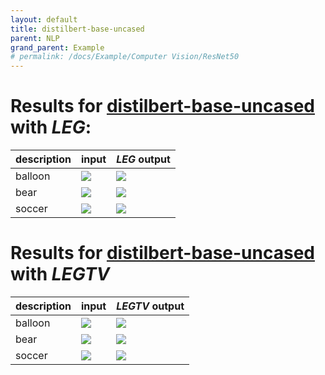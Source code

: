 ```yaml
---
layout: default
title: distilbert-base-uncased
parent: NLP
grand_parent: Example
# permalink: /docs/Example/Computer Vision/ResNet50
---
```


# [](#header-1)Results for [distilbert-base-uncased](https://huggingface.co/distilbert-base-uncased) with ***LEG***:

| description |                input               |                   ***LEG*** output                |
|:------------|:-----------------------------------|:--------------------------------------------------|
| balloon     | ![](../../../image/balloon224.jpg) | ![](../../../leg-out/resnet50/LEG_ResNetballoon.jpg)  |
| bear        | ![](../../../image/bear224.jpg)    | ![](../../../leg-out/resnet50/LEG_ResNetbear.jpg)     |
| soccer      | ![](../../../image/soccer224.jpg)  | ![](../../../leg-out/resnet50/LEG_ResNetsoccer.jpg)   |



# [](#header-2)Results for [distilbert-base-uncased](https://huggingface.co/distilbert-base-uncased) with ***LEGTV***

| description |                input               |                   ***LEGTV*** output                  |
|:------------|:-----------------------------------|:------------------------------------------------------|
| balloon     | ![](../../../image/balloon224.jpg) | ![](../../../legtv-out/resnet50/LEGTV_ResNetballoon.jpg)  |
| bear        | ![](../../../image/bear224.jpg)    | ![](../../../legtv-out/resnet50/LEGTV_ResNetbear.jpg)     |
| soccer      | ![](../../../image/soccer224.jpg)  | ![](../../../legtv-out/resnet50/LEGTV_ResNetsoccer.jpg)   |